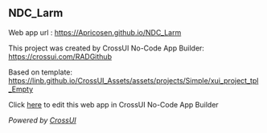 ## NDC_Larm
Web app url : https://Apricosen.github.io/NDC_Larm

This project was created by CrossUI No-Code App Builder: https://crossui.com/RADGithub

Based on template: https://linb.github.io/CrossUI_Assets/assets/projects/Simple/xui_project_tpl_Empty

Click [here](https://crossui.com/RADGithub/#!from=github&owner=Apricosen&repo=NDC_Larm) to edit this web app in CrossUI No-Code App Builder

<i>Powered by [CrossUI](https://crossui.com)</i>
